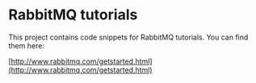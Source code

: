 # RabbitMQ tutorials

This project contains code snippets for RabbitMQ tutorials. You can
find them here:

[http://www.rabbitmq.com/getstarted.html](http://www.rabbitmq.com/getstarted.html)